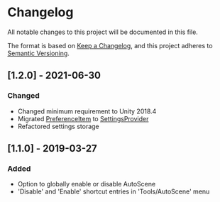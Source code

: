# Changelog

All notable changes to this project will be documented in this file.

The format is based on [Keep a Changelog](https://keepachangelog.com/en/1.0.0/),
and this project adheres to [Semantic Versioning](https://semver.org/spec/v2.0.0.html).

## [1.2.0] - 2021-06-30

### Changed

- Changed minimum requirement to Unity 2018.4
- Migrated [PreferenceItem](https://docs.unity3d.com/ScriptReference/PreferenceItem.html) to [SettingsProvider](https://docs.unity3d.com/ScriptReference/SettingsProvider.html)
- Refactored settings storage

## [1.1.0] - 2019-03-27

### Added

- Option to globally enable or disable AutoScene
- 'Disable' and 'Enable' shortcut entries in 'Tools/AutoScene' menu

